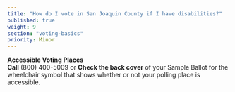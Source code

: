 ```yaml
---
title: "How do I vote in San Joaquin County if I have disabilities?"
published: true
weight: 9
section: "voting-basics"
priority: Minor
---
```


**Accessible Voting Places**  
**Call** (800) 400-5009 or **Check the back cover** of your Sample Ballot for the wheelchair symbol that shows whether or not your polling place is accessible.  
